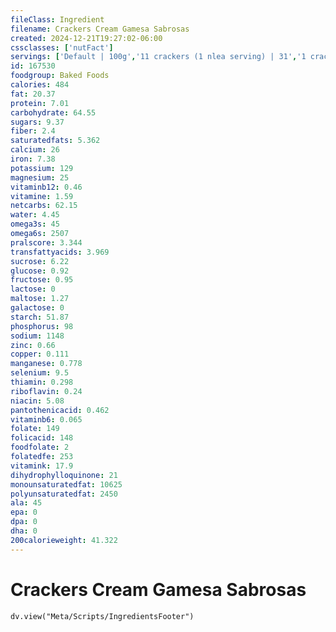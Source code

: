 ```yaml
---
fileClass: Ingredient
filename: Crackers Cream Gamesa Sabrosas
created: 2024-12-21T19:27:02-06:00
cssclasses: ['nutFact']
servings: ['Default | 100g','11 crackers (1 nlea serving) | 31','1 cracker | 3.1']
id: 167530
foodgroup: Baked Foods
calories: 484
fat: 20.37
protein: 7.01
carbohydrate: 64.55
sugars: 9.37
fiber: 2.4
saturatedfats: 5.362
calcium: 26
iron: 7.38
potassium: 129
magnesium: 25
vitaminb12: 0.46
vitamine: 1.59
netcarbs: 62.15
water: 4.45
omega3s: 45
omega6s: 2507
pralscore: 3.344
transfattyacids: 3.969
sucrose: 6.22
glucose: 0.92
fructose: 0.95
lactose: 0
maltose: 1.27
galactose: 0
starch: 51.87
phosphorus: 98
sodium: 1148
zinc: 0.66
copper: 0.111
manganese: 0.778
selenium: 9.5
thiamin: 0.298
riboflavin: 0.24
niacin: 5.08
pantothenicacid: 0.462
vitaminb6: 0.065
folate: 149
folicacid: 148
foodfolate: 2
folatedfe: 253
vitamink: 17.9
dihydrophylloquinone: 21
monounsaturatedfat: 10625
polyunsaturatedfat: 2450
ala: 45
epa: 0
dpa: 0
dha: 0
200calorieweight: 41.322
---
```


# Crackers Cream Gamesa Sabrosas

```dataviewjs
dv.view("Meta/Scripts/IngredientsFooter")
```